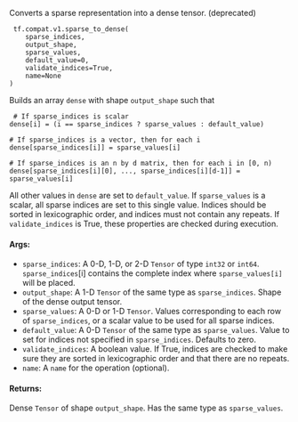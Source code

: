 Converts a sparse representation into a dense tensor. (deprecated)

```
 tf.compat.v1.sparse_to_dense(
    sparse_indices,
    output_shape,
    sparse_values,
    default_value=0,
    validate_indices=True,
    name=None
)
```
Builds an array `dense` with shape `output_shape` such that

```
 # If sparse_indices is scalar
dense[i] = (i == sparse_indices ? sparse_values : default_value)

# If sparse_indices is a vector, then for each i
dense[sparse_indices[i]] = sparse_values[i]

# If sparse_indices is an n by d matrix, then for each i in [0, n)
dense[sparse_indices[i][0], ..., sparse_indices[i][d-1]] = sparse_values[i]
```
All other values in `dense` are set to `default_value`. If `sparse_values` is a scalar, all sparse indices are set to this single value.
Indices should be sorted in lexicographic order, and indices must not contain any repeats. If `validate_indices` is True, these properties are checked during execution.
#### Args:
- `sparse_indices`: A 0-D, 1-D, or 2-D `Tensor` of type `int32` or `int64`. `sparse_indices`[i] contains the complete index where `sparse_values[i]` will be placed.
- `output_shape`: A 1-D `Tensor` of the same type as `sparse_indices`. Shape of the dense output tensor.
- `sparse_values`: A 0-D or 1-D `Tensor`. Values corresponding to each row of `sparse_indices`, or a scalar value to be used for all sparse indices.
- `default_value`: A 0-D `Tensor` of the same type as `sparse_values`. Value to set for indices not specified in `sparse_indices`. Defaults to zero.
- `validate_indices`: A boolean value. If True, indices are checked to make sure they are sorted in lexicographic order and that there are no repeats.
- `name`: A `name` for the operation (optional).
#### Returns:
Dense `Tensor` of shape `output_shape`. Has the same type as `sparse_values`.
